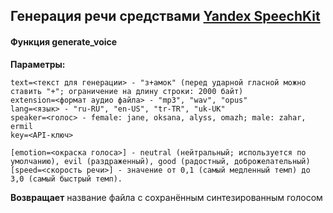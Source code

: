 <h2>Генерация речи средствами <a href="https://tech.yandex.ru/speechkit/">Yandex SpeechKit</a></h2>

<h4>Функция generate_voice</h4>
  <b>Параметры:</b>
  
    text=<текст для генерации> - "з+амок" (перед ударной гласной можно ставить "+"; ограничение на длину строки: 2000 байт)
    extension=<формат аудио файла> - "mp3", "wav", "opus"
    lang=<язык> - "ru‑RU", "en-US", "tr-TR", "uk-UK"
    speaker=<голос> - female: jane, oksana, alyss, omazh; male: zahar, ermil
    key=<API‑ключ>

    [emotion=<окраска голоса>] - neutral (нейтральный; используется по умолчанию), evil (раздраженный), good (радостный, доброжелательный)
    [speed=<скорость речи>] - значение от 0,1 (самый медленный темп) до 3,0 (самый быстрый темп).

  <b>Возвращает</b> название файла с сохранённым синтезированным голосом
